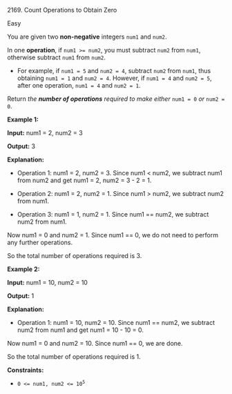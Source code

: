 2169\. Count Operations to Obtain Zero

Easy

You are given two **non-negative** integers `num1` and `num2`.

In one **operation**, if `num1 >= num2`, you must subtract `num2` from `num1`, otherwise subtract `num1` from `num2`.

*   For example, if `num1 = 5` and `num2 = 4`, subtract `num2` from `num1`, thus obtaining `num1 = 1` and `num2 = 4`. However, if `num1 = 4` and `num2 = 5`, after one operation, `num1 = 4` and `num2 = 1`.

Return _the **number of operations** required to make either_ `num1 = 0` _or_ `num2 = 0`.

**Example 1:**

**Input:** num1 = 2, num2 = 3

**Output:** 3

**Explanation:** 

- Operation 1: num1 = 2, num2 = 3. Since num1 < num2, we subtract num1 from num2 and get num1 = 2, num2 = 3 - 2 = 1. 

- Operation 2: num1 = 2, num2 = 1. Since num1 > num2, we subtract num2 from num1. 

- Operation 3: num1 = 1, num2 = 1. Since num1 == num2, we subtract num2 from num1. 

Now num1 = 0 and num2 = 1. Since num1 == 0, we do not need to perform any further operations. 

So the total number of operations required is 3. 

**Example 2:**

**Input:** num1 = 10, num2 = 10

**Output:** 1

**Explanation:** 

- Operation 1: num1 = 10, num2 = 10. Since num1 == num2, we subtract num2 from num1 and get num1 = 10 - 10 = 0. 

Now num1 = 0 and num2 = 10. Since num1 == 0, we are done. 

So the total number of operations required is 1. 

**Constraints:**

*   <code>0 <= num1, num2 <= 10<sup>5</sup></code>
